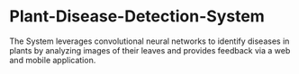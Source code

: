 # Plant-Disease-Detection-System
The System leverages convolutional neural networks to identify diseases in plants by analyzing images of their leaves and provides feedback via a web and mobile application.

